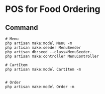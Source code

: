 # POS for Food Ordering

## Command
```
# Menu
php artisan make:model Menu -m
php artisan make:seeder MenuSeeder
php artisan db:seed --class=MenuSeeder.
php artisan make:controller MenuController

# CartItem
php artisan make:model CartItem -m


# Order
php artisan make:model Order -m


```
